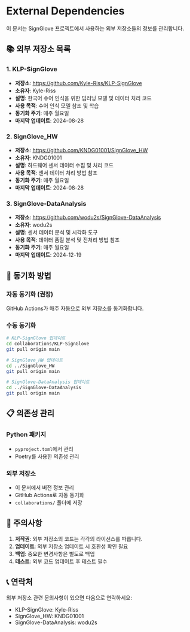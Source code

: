 # External Dependencies

이 문서는 SignGlove 프로젝트에서 사용하는 외부 저장소들의 정보를 관리합니다.

## 📚 **외부 저장소 목록**

### 1. KLP-SignGlove
- **저장소**: https://github.com/Kyle-Riss/KLP-SignGlove
- **소유자**: Kyle-Riss
- **설명**: 한국어 수어 인식을 위한 딥러닝 모델 및 데이터 처리 코드
- **사용 목적**: 수어 인식 모델 참조 및 학습
- **동기화 주기**: 매주 월요일
- **마지막 업데이트**: 2024-08-28

### 2. SignGlove_HW
- **저장소**: https://github.com/KNDG01001/SignGlove_HW
- **소유자**: KNDG01001
- **설명**: 하드웨어 센서 데이터 수집 및 처리 코드
- **사용 목적**: 센서 데이터 처리 방법 참조
- **동기화 주기**: 매주 월요일
- **마지막 업데이트**: 2024-08-28

### 3. SignGlove-DataAnalysis
- **저장소**: https://github.com/wodu2s/SignGlove-DataAnalysis
- **소유자**: wodu2s
- **설명**: 센서 데이터 분석 및 시각화 도구
- **사용 목적**: 데이터 품질 분석 및 전처리 방법 참조
- **동기화 주기**: 매주 월요일
- **마지막 업데이트**: 2024-12-19

## 🔄 **동기화 방법**

### 자동 동기화 (권장)
GitHub Actions가 매주 자동으로 외부 저장소를 동기화합니다.

### 수동 동기화
```bash
# KLP-SignGlove 업데이트
cd collaborations/KLP-SignGlove
git pull origin main

# SignGlove_HW 업데이트
cd ../SignGlove_HW
git pull origin main

# SignGlove-DataAnalysis 업데이트
cd ../SignGlove-DataAnalysis
git pull origin main
```

## 📋 **의존성 관리**

### Python 패키지
- `pyproject.toml`에서 관리
- Poetry를 사용한 의존성 관리

### 외부 저장소
- 이 문서에서 버전 정보 관리
- GitHub Actions로 자동 동기화
- `collaborations/` 폴더에 저장

## 🚨 **주의사항**

1. **저작권**: 외부 저장소의 코드는 각각의 라이선스를 따릅니다.
2. **업데이트**: 외부 저장소 업데이트 시 호환성 확인 필요
3. **백업**: 중요한 변경사항은 별도로 백업
4. **테스트**: 외부 코드 업데이트 후 테스트 필수

## 📞 **연락처**

외부 저장소 관련 문의사항이 있으면 다음으로 연락하세요:
- KLP-SignGlove: Kyle-Riss
- SignGlove_HW: KNDG01001
- SignGlove-DataAnalysis: wodu2s

